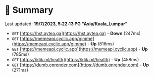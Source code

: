 # 📖 Summary
Last updated: **19/7/2023, 5:22:13 PG "Asia/Kuala_Lumpur"**

- `GET` [https://hst.aytea.ga](https://hst.aytea.ga) - **Down** (247ms)
- `GET` [https://memeapi.cyclic.app/gimme](https://memeapi.cyclic.app/gimme) - **Up** (816ms)
- `GET` [https://memeapi.cyclic.app](https://memeapi.cyclic.app) - **Up** (785ms)
- `GET` [https://klik.ml/health](https://klik.ml/health) - **Up** (458ms)
- `GET` [https://dumb.onrender.com](https://dumb.onrender.com) - **Up** (271ms)
